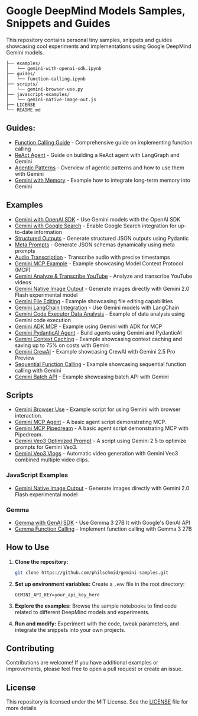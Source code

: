 # Google DeepMind Models Samples, Snippets and Guides

This repository contains personal tiny samples, snippets and guides showcasing cool experiments and implementations using Google DeepMind Gemini models.

```
├── examples/
│   └── gemini-with-openai-sdk.ipynb
├── guides/
│   └── function-calling.ipynb
├── scripts/
│   └── gemini-browser-use.py
├── javascript-examples/
│   └── gemini-native-image-out.js
├── LICENSE
└── README.md
```

## Guides:

- [Function Calling Guide](guides/function-calling.ipynb) - Comprehensive guide on implementing function calling
- [ReAct Agent](guides/langgraph-react-agent.ipynb) - Guide on building a ReAct agent with LangGraph and Gemini
- [Agentic Patterns](guides/agentic-pattern.ipynb) - Overview of agentic patterns and how to use them with Gemini
- [Gemini with Memory](guides/gemini-with-memory.ipynb) - Example how to integrate long-term memory into Gemini

## Examples

- [Gemini with OpenAI SDK](examples/gemini-with-openai-sdk.ipynb) - Use Gemini models with the OpenAI SDK
- [Gemini with Google Search](examples/gemini-google-search.ipynb) - Enable Google Search integration for up-to-date information
- [Structured Outputs](examples/gemini-structured-outputs.ipynb) - Generate structured JSON outputs using Pydantic
- [Meta Prompts](examples/gemini-meta-prompt-structured-outputs.ipynb) - Generate JSON schemas dynamically using meta prompts
- [Audio Transcription](examples/gemini-transcribe-with-timestamps.ipynb) - Transcribe audio with precise timestamps
- [Gemini MCP Example](examples/gemini-mcp-example.ipynb) - Example showcasing Model Context Protocol (MCP)
- [Gemini Analyze & Transcribe YouTube](examples/gemini-analyze-transcribe-youtube.ipynb) - Analyze and transcribe YouTube videos
- [Gemini Native Image Output](examples/gemini-native-image-out.ipynb) - Generate images directly with Gemini 2.0 Flash experimental model
- [Gemini File Editing](examples/gemini-file-editing.ipynb) - Example showcasing file editing capabilities
- [Gemini LangChain Integration](examples/gemini-langchain.ipynb) - Use Gemini models with LangChain
- [Gemini Code Executor Data Analysis](examples/gemini-code-executor-data-analysis.ipynb) - Example of data analysis using Gemini code execution
- [Gemini ADK MCP](examples/gemini-adk-mcp.ipynb) - Example using Gemini with ADK for MCP
- [Gemini PydanticAI Agent](examples/gemini-pydanticai-agent.ipynb) - Build agents using Gemini and PydanticAI
- [Gemini Context Caching](examples/gemini-context-caching.ipynb) - Example showcasing context caching and saving up to 75% on costs with Gemini
- [Gemini CrewAI](examples/gemini-crewai.ipynb) - Example showcasing CrewAI with Gemini 2.5 Pro Preview
- [Sequential Function Calling](examples/gemini-sequential-function-calling.ipynb) - Example showcasing sequential function calling with Gemini
- [Gemini Batch API](examples/gemini-batch-api.ipynb) - Example showcasing batch API with Gemini

## Scripts
- [Gemini Browser Use](scripts/gemini-browser-use.py) - Example script for using Gemini with browser interaction.
- [Gemini MCP Agent](scripts/gemini-mcp-agent.py) - A basic agent script demonstrating MCP.
- [Gemini MCP Pipedream](scripts/gemini-mcp-pipedream.py) - A basic agent script demonstrating MCP with Pipedream.
- [Gemini Veo3 Optimized Prompt](scripts/gemini-veo-meta.py) - A script using Gemini 2.5 to optimize prompts for Gemini Veo3.
- [Gemini Veo3 Vlogs](scripts/veo3-generate-viral-vlogs.py) - Automatic video generation with Gemini Veo3 combined multiple video clips.

### JavaScript Examples

- [Gemini Native Image Output](javascript-examples/gemini-native-image-out.js) - Generate images directly with Gemini 2.0 Flash experimental model


### Gemma

- [Gemma with GenAI SDK](examples/gemma-with-genai-sdk.ipynb) - Use Gemma 3 27B It with Google's GenAI API
- [Gemma Function Calling](examples/gemma-function-calling.ipynb) - Implement function calling with Gemma 3 27B

## How to Use

1. **Clone the repository:**
    ```bash
    git clone https://github.com/philschmid/gemini-samples.git
    ```

2. **Set up environment variables:**
   Create a `.env` file in the root directory:
   ```
   GEMINI_API_KEY=your_api_key_here
   ```

3. **Explore the examples:** Browse the sample notebooks to find code related to different DeepMind models and experiments.

4. **Run and modify:** Experiment with the code, tweak parameters, and integrate the snippets into your own projects.

## Contributing

Contributions are welcome! If you have additional examples or improvements, please feel free to open a pull request or create an issue.

## License

This repository is licensed under the MIT License. See the [LICENSE](LICENSE) file for more details.
